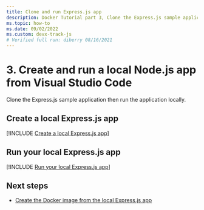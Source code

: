 ```yaml
---
title: Clone and run Express.js app
description: Docker Tutorial part 3, Clone the Express.js sample application then run the application locally.
ms.topic: how-to
ms.date: 09/02/2022
ms.custom: devx-track-js
# Verified full run: diberry 08/16/2021
---
```


# 3. Create and run a local Node.js app from Visual Studio Code

Clone the Express.js sample application then run the application locally. 

## Create a local Express.js app

[!INCLUDE [Create a local Express.js app](../../includes/create-node-app.md)]

## Run your local Express.js app

[!INCLUDE [Run your local Express.js app](../../includes/run-node-app.md)]

## Next steps

* [Create the Docker image from the local Express.js app](tutorial-vscode-docker-node-04.md)

